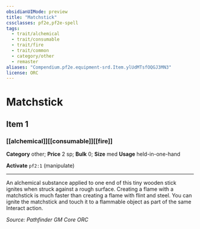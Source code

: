 ```yaml
---
obsidianUIMode: preview
title: "Matchstick"
cssclasses: pf2e,pf2e-spell
tags:
  - trait/alchemical
  - trait/consumable
  - trait/fire
  - trait/common
  - category/other
  - remaster
aliases: "Compendium.pf2e.equipment-srd.Item.ylUdMTsfOQGJ3MN3"
license: ORC
---
```

# Matchstick
## Item 1
### [[alchemical]][[consumable]][[fire]]

**Category** other; 
**Price** 2 sp; 
**Bulk** 0; **Size** med
**Usage** held-in-one-hand

**Activate** `pf2:1` (manipulate)

* * *

An alchemical substance applied to one end of this tiny wooden stick ignites when struck against a rough surface. Creating a flame with a matchstick is much faster than creating a flame with flint and steel. You can ignite the matchstick and touch it to a flammable object as part of the same Interact action.

*Source: Pathfinder GM Core*
*ORC*